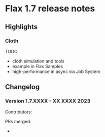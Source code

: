 # Flax 1.7 release notes

## Highlights

### Cloth

TODO

* cloth simulation and tools
* example in Flax Samples
* high-performance in async via Job System

## Changelog

### Version 1.7.XXXX - XX XXXX 2023

Contributors: 

PRs merged: 

* 
